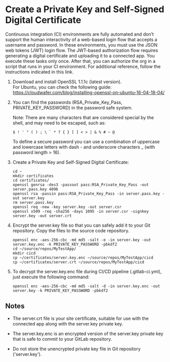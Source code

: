 # Create a Private Key and Self-Signed Digital Certificate

Continuous integration (CI) environments are fully automated and don’t support the human interactivity of a web-based login flow that accepts a username and password. In these environments, you must use the JSON web tokens (JWT) login flow. The JWT-based authorization flow requires generating a digital certificate and uploading it to a connected app. You execute these tasks only once. After that, you can authorize the org in a script that runs in your CI environment.  For additional reference, follow the instructions indicated in this link.

1. Download and install OpenSSL 1.1.1c (latest version).  
    For Ubuntu, you can check the following guide: https://cloudwafer.com/blog/installing-openssl-on-ubuntu-16-04-18-04/

2. You can find the passwords (RSA_Private_Key_Pass, PRIVATE_KEY_PASSWORD) in the password safe system.

    Note: There are many characters that are considered special by the shell, and may need to be escaped, such as:
    ```
    $ ! ' " ( ) ; \ ` * ? { } [ ] < > | & % # ~ @ 
    ```
    To define a secure password you can use a combination of uppercase and lowercase letters with dash - and underscore characters _ (with password length > 16).
3. Create a Private Key and Self-Signed Digital Certificate:
    ```
    cd ~
    mkdir certificates
    cd certificates/
    openssl genrsa -des3 -passout pass:RSA_Private_Key_Pass -out server.pass.key 4096
    openssl rsa -passin pass:RSA_Private_Key_Pass -in server.pass.key -out server.key
    rm server.pass.key
    openssl req -new -key server.key -out server.csr
    openssl x509 -req -sha256 -days 1095 -in server.csr -signkey server.key -out server.crt
    ```

4. Encrypt the server.key file so that you can safely add it to your Git repository. Copy the files to the source code repository.
    ```
    openssl enc -aes-256-cbc -md md5 -salt -e -in server.key -out server.key.enc -k PRIVATE_KEY_PASSWORD -pbkdf2
    cd ~/source/repos/MyTestApp/
    mkdir cicd
    cp ~/certificates/server.key.enc ~/source/repos/MyTestApp/cicd
    cp ~/certificates/server.crt ~/source/repos/MyTestApp/cicd
    ```
5. To decrypt the server.key.enc file during CI/CD pipeline (.gitlab-ci.yml), just execute the following command:
    ```
    openssl enc -aes-256-cbc -md md5 -salt -d -in server.key.enc -out server.key -k PRIVATE_KEY_PASSWORD -pbkdf2
    ```

## Notes

* The server.crt file is your site certificate, suitable for use with the connected app along with the server.key private key.

* The server.key.enc is an encrypted version of the server.key private key that is safe to commit to your GitLab repository.

* Do not store the unencrypted private key file in Git repository ('server.key').

